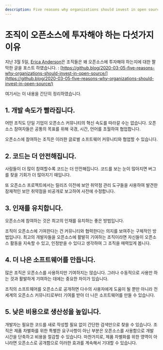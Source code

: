 ```yaml
---
description: Five reasons why organizations should invest in open source
---
```


# 조직이 오픈소스에 투자해야 하는 다섯가지 이유

지난 3월 5일, [Erica Anderson](https://github.blog/author/eanderson/)은 조직들은 왜 오픈소스에 투자해야 하는지에 대한 짤막한 글을 포스트 하였습니다. : [https://github.blog/2020-03-05-five-reasons-why-organizations-should-invest-in-open-source/](https://github.blog/2020-03-05-five-reasons-why-organizations-should-invest-in-open-source/)

여기서는 이 내용을 간단히 정리하였습니다. 

## 1. 개발 속도가 빨라집니다. 

어떤 조직도 단일 기업이 오픈소스 커뮤니티의 혁신 속도를 따라갈 수는 없습니다. 오픈소스 참여자들은 공통의 목표를 위해 국경, 시간, 언어를 초월하여 협업합니다. 

오픈소스에 참여하는 조직은  이러한 글로벌 소프트웨어 커뮤니티와 협업할 수 있습니다. 

## 2. 코드는 더 안전해집니다. 

사람들이 더 많이 참여할수록 코드는 더 안전해집니다. 코드를 보는 눈이 많아지면 버그를 찾을 기회가 더 많아지기 때입니다. 

또 오픈소스 프로젝트에서는 릴리즈 이전에 보안 취약점 관리 도구들을 사용하여 발견한 잠재적인 보안 취약점을 비공개로 보고하여 사전에 수정합니다. 

## 3. 인재를 유치합니다.

오픈소스에 참여하는 것은 최고의 인재를 유치하는 좋은 방법입니다.

조직이 오픈소스에 기여한다는 건 커뮤니티와 협력한다는 의지를 보여주는 구체적인 방법입니다. 최고의 개발자들을 오픈소스에 활발히 기여하는 조직이라면 자신들이 오픈소스 활동을 지속할 수 있고, 인정받을 수 있다고 생각하여 그 조직을 매력있게 봅니다. 

## 4. 더 나은 소프트웨어를 만듭니다.

많은 조직은 오픈소스를 사용하지만 기여하지는 않습니다. 그러나 수동적으로 사용만 하는 것과 활발하게 기여하는 데에는 중요한 차이가 있습니다. 

조직의 소프트웨어를 오픈소스로 공개하면 다수의 사용자에게 도움이 될 뿐만 아니라 전 세계의 오픈소스 커뮤니티로부터 기여를 받아 더 나은 소프트웨어를 만들 수 있습니다.

## 5. 낮은 비용으로 생산성을 높입니다. 

개발자는 필요한 코드를 새로 작성할 필요 없이 간단한 검색만으로 찾을 수 있습니다. 조직은 제품 차별화를 위한 특별한 요구사항이 아닌 부분은 오픈소스를 사용함으로 개발 시간을 단축하고 비용을 절감할 수 있습니다. 마찬가지로, 제품 차별화를 위한 영역이 아니라면 오픈소스로 공개함으로 이러한 효과를 계속해서 기대할 수 있습니다. 

